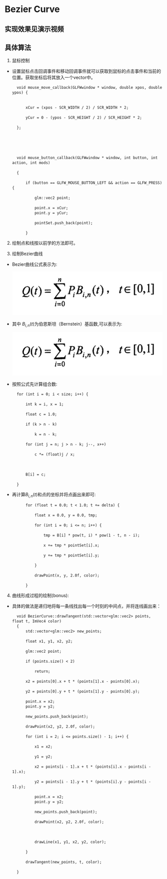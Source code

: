 # Bezier Curve

## 实现效果见演示视频

## 具体算法

1. 鼠标控制
+ 设置鼠标点击回调事件和移动回调事件就可以获取到鼠标的点击事件和当前的位置。获取坐标后将其放入一个vector中。

        void mouse_move_callback(GLFWwindow * window, double xpos, double ypos) {


            xCur = (xpos - SCR_WIDTH / 2) / SCR_WIDTH * 2;

            yCur = 0 - (ypos - SCR_HEIGHT / 2) / SCR_HEIGHT * 2;

        };





        void mouse_button_callback(GLFWwindow * window, int button, int action, int mods)

        {

            if (button == GLFW_MOUSE_BUTTON_LEFT && action == GLFW_PRESS) {

                glm::vec2 point;

                point.x = xCur;
                point.y = yCur;

                pointSet.push_back(point);

            }

2. 绘制点和线按以前学的方法即可。

3. 绘制Bezier曲线
+ Bezier曲线公式表示为:

    ![](截图/1.png)
+ 其中 $B_{i,n}(t)$为伯恩斯坦（Bernstein）基函数,可以表示为:

    ![](截图/1.png)

+ 按照公式先计算组合数:

    	for (int i = 0; i < size; i++) {

            int k = i, x = 1;

            float c = 1.0;

            if (k > n - k)

                k = n - k;

            for (int j = n; j > n - k; j--, x++)

                c *= (float)j / x;



            B[i] = c;

        }

+ 再计算$B_{i,n}(t)$和点的坐标并将点画出来即可:

        	for (float t = 0.0; t < 1.0; t += delta) {

                float x = 0.0, y = 0.0, tmp;

                for (int i = 0; i <= n; i++) {

                    tmp = B[i] * pow(t, i) * pow(1 - t, n - i);

                    x += tmp * pointSet[i].x;

                    y += tmp * pointSet[i].y;

                }

                drawPoint(x, y, 2.0f, color);

            }


4. 曲线形成过程的绘制(bonus):

+ 具体的做法是递归地将每一条线找出每一个时刻的中间点，并将连线画出来：

        void BezierCurve::drawTangent(std::vector<glm::vec2> points, float t, ImVec4 color)
        {
            std::vector<glm::vec2> new_points;

            float x1, y1, x2, y2;

            glm::vec2 point;

            if (points.size() < 2)

                return;

            x2 = points[0].x + t * (points[1].x - points[0].x);

            y2 = points[0].y + t * (points[1].y - points[0].y);

            point.x = x2;
            point.y = y2;

            new_points.push_back(point);

            drawPoint(x2, y2, 2.0f, color);

            for (int i = 2; i <= points.size() - 1; i++) {

                x1 = x2;

                y1 = y2;

                x2 = points[i - 1].x + t * (points[i].x - points[i - 1].x);

                y2 = points[i - 1].y + t * (points[i].y - points[i - 1].y);

                point.x = x2;
                point.y = y2;

                new_points.push_back(point);

                drawPoint(x2, y2, 2.0f, color);



                drawLine(x1, y1, x2, y2, color);

            }

            drawTangent(new_points, t, color);

        }